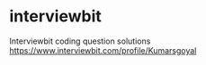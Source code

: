 # interviewbit
Interviewbit coding question solutions
https://www.interviewbit.com/profile/Kumarsgoyal
